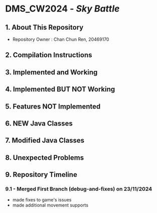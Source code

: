 # **DMS_CW2024** - _Sky Battle_

## 1. About This Repository
- Repository Owner : Chan Chun Ren, 20469170

## 2. Compilation Instructions

## 3. Implemented and Working 

## 4. Implemented BUT NOT Working

## 5. Features NOT Implemented

## 6. NEW Java Classes

## 7. Modified Java Classes

## 8. Unexpected Problems

## 9. Repository Timeline

### 9.1 - Merged First Branch (debug-and-fixes) on 23/11/2024
- made fixes to game's issues
- made additional movement supports
